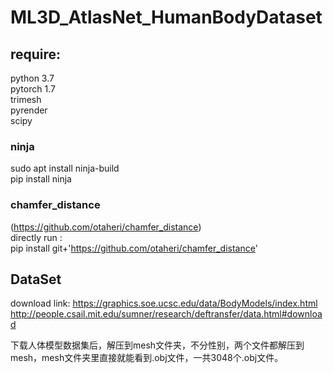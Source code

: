 # ML3D_AtlasNet_HumanBodyDataset

## require:

python 3.7<br>
pytorch 1.7<br>
trimesh<br>
pyrender<br>
scipy

### ninja 
sudo apt install ninja-build<br>
pip install ninja
### chamfer_distance
(https://github.com/otaheri/chamfer_distance)<br> directly run :<br>
pip install git+'https://github.com/otaheri/chamfer_distance'


## DataSet
download link: https://graphics.soe.ucsc.edu/data/BodyModels/index.html
http://people.csail.mit.edu/sumner/research/deftransfer/data.html#download

下载人体模型数据集后，解压到mesh文件夹，不分性别，两个文件都解压到mesh，mesh文件夹里直接就能看到.obj文件，一共3048个.obj文件。<br>

